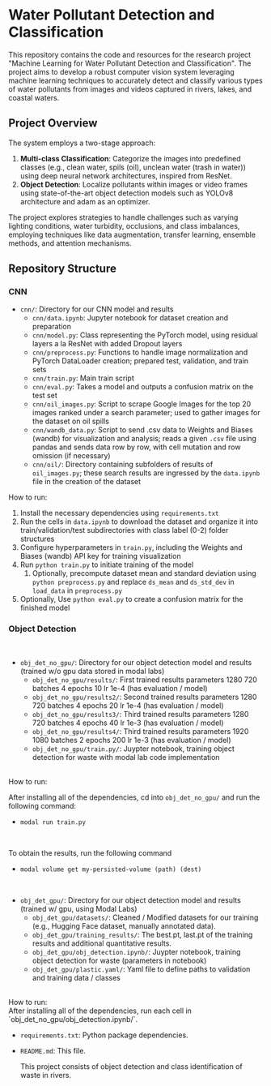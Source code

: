 # Water Pollutant Detection and Classification

This repository contains the code and resources for the research project "Machine Learning for Water Pollutant Detection and Classification". The project aims to develop a robust computer vision system leveraging machine learning techniques to accurately detect and classify various types of water pollutants from images and videos captured in rivers, lakes, and coastal waters.

## Project Overview

The system employs a two-stage approach:

1. **Multi-class Classification**: Categorize the images into predefined classes (e.g., clean water, spils (oil), unclean water (trash in water)) using deep neural network architectures, inspired from ResNet.
2. **Object Detection**: Localize pollutants within images or video frames using state-of-the-art object detection models such as YOLOv8 architecture and adam as an optimizer.

The project explores strategies to handle challenges such as varying lighting conditions, water turbidity, occlusions, and class imbalances, employing techniques like data augmentation, transfer learning, ensemble methods, and attention mechanisms.

## Repository Structure

### CNN

- `cnn/`: Directory for our CNN model and results
  - `cnn/data.ipynb`: Jupyter notebook for dataset creation and preparation
  - `cnn/model.py`: Class representing the PyTorch model, using residual layers a la ResNet with added Dropout layers
  - `cnn/preprocess.py`: Functions to handle image normalization and PyTorch DataLoader creation; prepared test, validation, and train sets
  - `cnn/train.py`: Main train script
  - `cnn/eval.py`: Takes a model and outputs a confusion matrix on the test set
  - `cnn/oil_images.py`: Script to scrape Google Images for the top 20 images ranked under a search parameter; used to gather images for the dataset on oil spills
  - `cnn/wandb_data.py`: Script to send .csv data to Weights and Biases (wandb) for visualization and analysis; reads a given `.csv` file using pandas and sends data row by row, with cell mutation and row omission (if necessary)
  - `cnn/oil/`: Directory containing subfolders of results of `oil_images.py`; these search results are ingressed by the `data.ipynb` file in the creation of the dataset

How to run:

1. Install the necessary dependencies using `requirements.txt`
2. Run the cells in `data.ipynb` to download the dataset and organize it into train/validation/test subdirectories with class label (0-2) folder structures
3. Configure hyperparameters in `train.py`, including the Weights and Biases (wandb) API key for training visualization
4. Run `python train.py` to initiate training of the model
   1. Optionally, precompute dataset mean and standard deviation using `python preprocess.py` and replace `ds_mean` and `ds_std_dev` in `load_data` in `preprocess.py`
5. Optionally, Use `python eval.py` to create a confusion matrix for the finished model

### Object Detection

<br />

- `obj_det_no_gpu/`: Directory for our object detection model and results (trained w/o gpu data stored in modal labs)
  - `obj_det_no_gpu/results/`: First trained results parameters 1280 720 batches 4 epochs 10 lr 1e-4 (has evaluation / model)
  - `obj_det_no_gpu/results2/`: Second trained results parameters 1280 720 batches 4 epochs 20 lr 1e-4 (has evaluation / model)
  - `obj_det_no_gpu/results3/`: Third trained results parameters 1280 720 batches 4 epochs 40 lr 1e-3 (has evaluation / model)
  - `obj_det_no_gpu/results4/`: Third trained results parameters 1920 1080 batches 2 epochs 200 lr 1e-3 (has evaluation / model)
  - `obj_det_no_gpu/train.py/`: Juypter notebook, training object detection for waste with modal lab code implementation

<br />
How to run:
<br />

After installing all of the dependencies, cd into `obj_det_no_gpu/` and run the following command:
  - `modal run train.py`
<br />

To obtain the results, run the following command
  - `modal volume get my-persisted-volume (path) (dest)`

<br />

- `obj_det_gpu/`: Directory for our object detection model and results (trained w/ gpu, using Modal Labs)
  - `obj_det_gpu/datasets/`: Cleaned / Modified datasets for our training (e.g., Hugging Face dataset, manually annotated data).
  - `obj_det_gpu/training_results/`: The best.pt, last.pt of the training results and additional quantitative results.
  - `obj_det_gpu/obj_detection.ipynb/`: Juypter notebook, training object detection for waste (parameters in notebook)
  - `obj_det_gpu/plastic.yaml/`: Yaml file to define paths to validation and training data / classes

<br />
How to run:
<br />
After installing all of the dependencies, run each cell in `obj_det_no_gpu/obj_detection.ipynb/`.

<br />

- `requirements.txt`: Python package dependencies.
- `README.md`: This file.

  This project consists of object detection and class identification of waste in rivers.